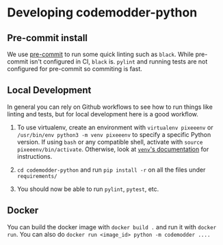 # Developing codemodder-python

## Pre-commit install

We use [pre-commit](https://pre-commit.com/) to run some quick linting such as `black`.
While pre-commit isn't configured in CI, `black` is. `pylint` and running tests are not configured
for pre-commit so commiting is fast.


## Local Development

In general you can rely on Github workflows to see how to run things like linting and tests,
but for local development here is a good workflow.

1. To use virtualenv, create an environment with `virtualenv pixeeenv` or `/usr/bin/env python3 -m venv pixeeenv`
to specify a specific Python version. If using `bash` or any compatible shell, activate with `source pixeeenv/bin/activate`. Otherwise, look at [`venv`'s documentation](https://docs.python.org/3/library/venv.html) for instructions.

2. `cd codemodder-python` and run `pip install -r` on all the files under `requirements/`

3. You should now be able to run `pylint`, `pytest`, etc.


## Docker

You can build the docker image with `docker build .` and run it with `docker run`. You can also do
`docker run <image_id> python -m codemodder ....`
